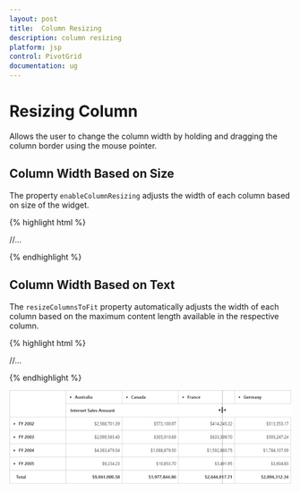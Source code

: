 ```yaml
---
layout: post
title:  Column Resizing
description: column resizing
platform: jsp
control: PivotGrid
documentation: ug
---
```


# Resizing Column

Allows the user to change the column width by holding and dragging the column border using the mouse pointer.

## Column Width Based on Size

The property `enableColumnResizing` adjusts the width of each column based on size of the widget.

{% highlight html %}

<div class="cols-sample-area">
<ej:pivotGrid id="PivotGrid1" enableColumnResizing="true">
	//...
</ej:pivotGrid>
</div>

{% endhighlight %}

## Column Width Based on Text

The `resizeColumnsToFit` property automatically adjusts the width of each column based on the maximum content length available in the respective column.

{% highlight html %}

<div class="cols-sample-area">
<ej:pivotGrid id="PivotGrid1" resizeColumnsToFit="true">
	//...
</ej:pivotGrid>
</div>

{% endhighlight %}

![](Column-Resizing_images/columnresizing.png)
